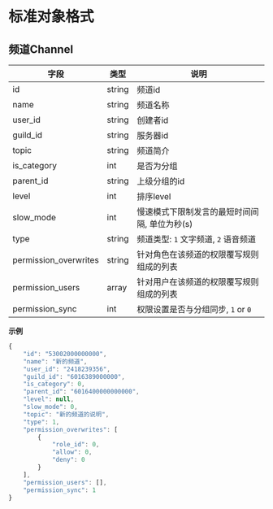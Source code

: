 # 标准对象格式

## 频道Channel

|字段|类型|说明|
|---|---|---|
|id|string|频道id|
|name|string|频道名称|
|user_id|string|创建者id|
|guild_id|string|服务器id|
|topic|string|频道简介|
|is_category|int|是否为分组|
|parent_id|string|上级分组的id|
|level|int|排序level|
|slow_mode|int|慢速模式下限制发言的最短时间间隔, 单位为秒(s)|
|type|string|频道类型: `1` 文字频道, `2` 语音频道|
|permission_overwrites|string|针对角色在该频道的权限覆写规则组成的列表|
|permission_users|array|针对用户在该频道的权限覆写规则组成的列表|
|permission_sync|int|权限设置是否与分组同步, `1` or `0`|

**示例**
```javascript
{
    "id": "53002000000000",
    "name": "新的频道",
    "user_id": "2418239356",
    "guild_id": "6016389000000",
    "is_category": 0,
    "parent_id": "6016400000000000",
    "level": null,
    "slow_mode": 0,
    "topic": "新的频道的说明",
    "type": 1,
    "permission_overwrites": [
        {
            "role_id": 0,
            "allow": 0,
            "deny": 0
        }
    ],
    "permission_users": [],
    "permission_sync": 1
}
```